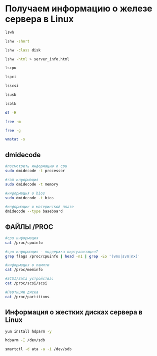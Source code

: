 # Получаем информацию о железе сервера в Linux

```bash
lswh

lshw -short

lshw -class disk

lshw -html > server_info.html

lscpu

lspci

lsscsi

lsusb

lsblk

df -H

free -m

free -g

vmstat -s
```

## dmidecode

```bash
#посмотреть информацию о cpu  
sudo dmidecode -t processor

#ram информация  
sudo dmidecode -t memory  

#информация о bios  
sudo dmidecode -t bios

#информации о материнской плате
dmidecode --type baseboard
```

## ФАЙЛЫ /PROC

```bash
#cpu информация  
cat /proc/cpuinfo

#cpu информация - поддержка виртуализации?
grep flags /proc/cpuinfo | head -n1 | grep -Eo '(vmx|svm|nx)'

#информация о памяти  
cat /proc/meminfo

#SCSI/Sata устройства:  
cat /proc/scsi/scsi

#Партиции диска
cat /proc/partitions
```

## Информация о жестких дисках сервера в Linux

```bash
yum install hdparm -y

hdparm -I /dev/sdb

smartctl -d ata -a -i /dev/sdb
```
